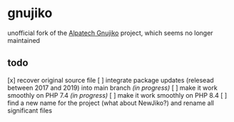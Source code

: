 # gnujiko

unofficial fork of the [Alpatech Gnujiko](http://gnujiko.alpatech.it/) project, which seems no longer maintained


## todo
[x] recover original source file
[ ] integrate package updates (relesead between 2017 and 2019) into main branch _(in progress)_
[ ] make it work smoothly on PHP 7.4 _(in progress)_
[ ] make it work smoothly on PHP 8.4
[ ] find a new name for the project (what about NewJiko?) and rename all significant files
